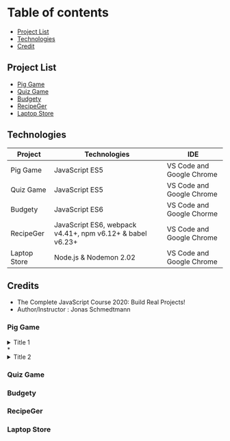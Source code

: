 # Table of contents
* [Project List](#project-list)
* [Technologies](#technologies)
* [Credit](#Credits)





## Project List
* [Pig Game](#Pig-Game)
* [Quiz Game](#Quiz-Game)
* [Budgety](#Budget-App)
* [RecipeGer](#Recipe-App)
* [Laptop Store](#Laptop-Store)

## Technologies

Project       | Technologies        |    IDE               |              
------------- | -------------       | -------------        | 
Pig Game      | JavaScript ES5      | VS Code and Google Chrome  |              
Quiz Game     | JavaScript ES5      | VS Code and Google Chrome   |              
Budgety       | JavaScript ES6      | VS Code and Google Chorme   |
RecipeGer     | JavaScript ES6, webpack v4.41+, npm v6.12+ & babel v6.23+       | VS Code and Google Chrome   |               
Laptop Store  | Node.js & Nodemon 2.02             | VS Code and Google Chrome   |
              
## Credits
  * The Complete JavaScript Course 2020: Build Real Projects!
  * Author/Instructor : Jonas Schmedtmann




### Pig Game
 <details>
           <summary>Title 1</summary>
           <p>Content 1 Content 1 Content 1 Content 1 Content 1</p>
         </details>
         * <details>
           <summary>Title 2</summary>
           <p>Content 1 Content 1 Content 1 Content 1 Content 1</p>
         </details>
         
         
### Quiz Game
### Budgety
### RecipeGer
### Laptop Store
